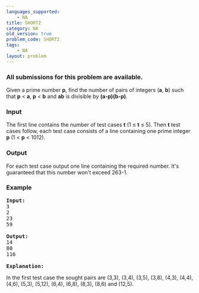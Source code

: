 ```yaml
---
languages_supported:
    - NA
title: SHORT2
category: NA
old_version: true
problem_code: SHORT2
tags:
    - NA
layout: problem
---
```

###  All submissions for this problem are available. 

Given a prime number **p**, find the number of pairs of integers (**a**, **b**) such that **p** < **a**, **p** < **b** and **ab** is divisible by **(a-p)(b-p)**.

### Input

The first line contains the number of test cases **t** (1 ≤ **t** ≤ 5). Then **t** test cases follow, each test case consists of a line containing one prime integer **p** (1 < **p** < 1012).

### Output

For each test case output one line containing the required number. It's guaranteed that this number won't exceed 263-1.

### Example

<pre>
<b>Input:</b>
3
2
23
59

<b>Output:</b>
14
80
116

<b>Explanation:</b>
</pre>In the first test case the sought pairs are (3,3), (3,4), (3,5), (3,8), (4,3), (4,4), (4,6), (5,3), (5,12), (6,4), (6,8), (8,3), (8,6) and (12,5).
